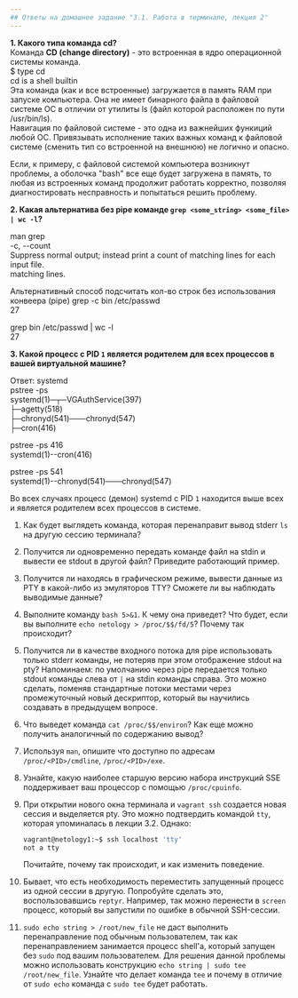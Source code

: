 ```yaml
---
## Ответы на домашнее задание "3.1. Работа в терминале, лекция 2" 
---
```

                    
<strong>1. Какого типа команда cd?</strong>  
Команда <strong>CD (change directory)</strong> - это встроенная в ядро операционной системы команда.     
$ type cd   
cd is a shell builtin   
Эта команда (как и все встроенные) загружается в память RAM при запуске компьютера. Она не имеет бинарного файла в файловой системе OC в отличии от утилиты ls (файл которой расположен по пути /usr/bin/ls).    
Навигация по файловой системе - это одна из важнейших функиций любой ОС. Привязывать исполнение таких важных команд к файловой системе (сменить тип со встроенной на внешнюю) не логично и опасно.      

Если, к примеру, с файловой системой компьютера возникнут проблемы, а оболочка "bash" все еще будет загружена в память, то любая из встроенных команд продолжит работать корректно, позволяя диагностировать несправность и попытаться решить проблему.      


<strong>2. Какая альтернатива без pipe команде `grep <some_string> <some_file> | wc -l`?</strong>        

man grep    
       -c, --count  
              Suppress  normal  output;  instead print a count of matching lines for each input file.    
              matching lines.   

Альтернативный способ подсчитать кол-во строк без использования конвеера (pipe) 
grep -c bin /etc/passwd     
27  

grep bin /etc/passwd | wc -l    
27  


<strong>3. Какой процесс с PID `1` является родителем для всех процессов в вашей виртуальной машине?</strong>      

Ответ: systemd     
pstree -ps   
systemd(1)─┬─VGAuthService(397)     
           ├─agetty(518)        
           ├─chronyd(541)───chronyd(547)    
           ├─cron(416)      

pstree -ps 416    
systemd(1)--cron(416)  

pstree -ps 541  
systemd(1)--chronyd(541)───chronyd(547)    

Во всех случаях  процесс (демон) systemd  с PID `1` находится выше всех и является родителем всех процессов в системе.       

1. Как будет выглядеть команда, которая перенаправит вывод stderr `ls` на другую сессию терминала?
1. Получится ли одновременно передать команде файл на stdin и вывести ее stdout в другой файл? Приведите работающий пример.
1. Получится ли находясь в графическом режиме, вывести данные из PTY в какой-либо из эмуляторов TTY? Сможете ли вы наблюдать выводимые данные?
1. Выполните команду `bash 5>&1`. К чему она приведет? Что будет, если вы выполните `echo netology > /proc/$$/fd/5`? Почему так происходит?
1. Получится ли в качестве входного потока для pipe использовать только stderr команды, не потеряв при этом отображение stdout на pty? Напоминаем: по умолчанию через pipe передается только stdout команды слева от `|` на stdin команды справа.
Это можно сделать, поменяв стандартные потоки местами через промежуточный новый дескриптор, который вы научились создавать в предыдущем вопросе.
1. Что выведет команда `cat /proc/$$/environ`? Как еще можно получить аналогичный по содержанию вывод?
1. Используя `man`, опишите что доступно по адресам `/proc/<PID>/cmdline`, `/proc/<PID>/exe`.
1. Узнайте, какую наиболее старшую версию набора инструкций SSE поддерживает ваш процессор с помощью `/proc/cpuinfo`.
1. При открытии нового окна терминала и `vagrant ssh` создается новая сессия и выделяется pty. Это можно подтвердить командой `tty`, которая упоминалась в лекции 3.2. Однако:

    ```bash
	vagrant@netology1:~$ ssh localhost 'tty'
	not a tty
    ```

	Почитайте, почему так происходит, и как изменить поведение.
1. Бывает, что есть необходимость переместить запущенный процесс из одной сессии в другую. Попробуйте сделать это, воспользовавшись `reptyr`. Например, так можно перенести в `screen` процесс, который вы запустили по ошибке в обычной SSH-сессии.
1. `sudo echo string > /root/new_file` не даст выполнить перенаправление под обычным пользователем, так как перенаправлением занимается процесс shell'а, который запущен без `sudo` под вашим пользователем. Для решения данной проблемы можно использовать конструкцию `echo string | sudo tee /root/new_file`. Узнайте что делает команда `tee` и почему в отличие от `sudo echo` команда с `sudo tee` будет работать.


